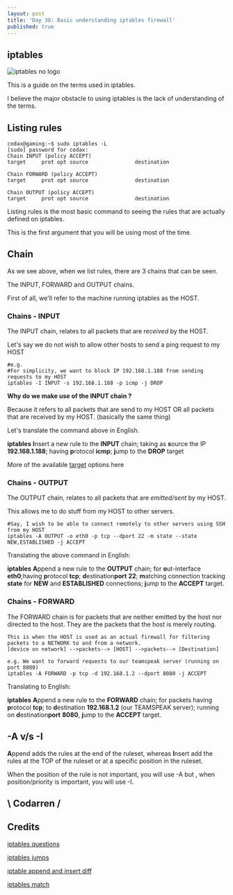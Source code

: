 ```yaml
---
layout: post
title: 'Day 38: Basic understanding iptables firewall'
published: true
---
```

## iptables
![iptables no logo](https://github.com/codarrenvelvindron/codarrenvelvindron.github.io/raw/master/images/iptables_featured.png)

This is a guide on the terms used in iptables.

I believe the major obstacle to using iptables is the lack of understanding of the terms.


## Listing rules

```
codax@gaming:~$ sudo iptables -L
[sudo] password for codax: 
Chain INPUT (policy ACCEPT)
target     prot opt source               destination         

Chain FORWARD (policy ACCEPT)
target     prot opt source               destination         

Chain OUTPUT (policy ACCEPT)
target     prot opt source               destination
```
Listing rules is the most basic command to seeing the rules that are actually defined on iptables.

This is the first argument that you will be using most of the time.

## Chain

As we see above, when we list rules, there are 3 chains that can be seen.

The INPUT, FORWARD and OUTPUT chains.

First of all, we'll refer to the machine running iptables as the HOST.

### Chains - INPUT
The INPUT chain, relates to all packets that are *received* by the HOST.

Let's say we do not wish to allow other hosts to send a ping request to my HOST

```
#e.g.
#For simplicity, we want to block IP 192.168.1.188 from sending requests to my HOST
iptables -I INPUT -s 192.168.1.188 -p icmp -j DROP
```


**Why do we make use of the INPUT chain ?**

Because it refers to all packets that are send to my HOST OR all packets that are received by my HOST. (basically the same thing)

Let's translate the command above in English.

**iptables** **I**nsert a new rule to the **INPUT** chain; taking as **s**ource the IP **192.168.1.188**; having **p**rotocol **icmp**; **j**ump to the **DROP** target

More of the available [target](http://www.faqs.org/docs/iptables/targets.html) options here

### Chains - OUTPUT
The OUTPUT chain, relates to all packets that are *emitted/sent* by my HOST.

This allows me to do stuff from my HOST to other servers.

```
#Say, I wish to be able to connect remotely to other servers using SSH from my HOST
iptables -A OUTPUT -o eth0 -p tcp --dport 22 -m state --state NEW,ESTABLISHED -j ACCEPT
```

Translating the above command in English:

**iptables** **A**ppend a new rule to the **OUTPUT** chain; for **o**ut-interface **eth0**;having **p**rotocol **tcp**; **d**estination**port** **22**; **m**atching connection tracking **state** for **NEW** and **ESTABLISHED** connections; **j**ump to the **ACCEPT** target.

### Chains - FORWARD
The FORWARD chain is for packets that are neither emitted by the host nor directed to the host. They are the packets that the host is merely routing.

```
This is when the HOST is used as an actual firewall for filtering packets to a NETWORK to and from a network. 
[device on network] -->packets--> [HOST] -->packets--> [Destination]

e.g. We want to forward requests to our teamspeak server (running on port 8080) 
iptables -A FORWARD -p tcp -d 192.168.1.2 --dport 8080 -j ACCEPT
```

Translating to English:

**iptables** **A**ppend a new rule to the **FORWARD** chain; for packets having **p**rotocol **tcp**; to **d**estination **192.168.1.2** (our TEAMSPEAK server); running on **d**estination**port** **8080**, **j**ump to the **ACCEPT** target.

## -A v/s -I
**A**ppend adds the rules at the end of the ruleset, whereas **I**nsert add the rules at the TOP of the ruleset or at a specific position in the ruleset.

When the position of the rule is not important, you will use -A but , when position/priority is important, you will use -I.


## \ Codarren /

## Credits
[iptables questions](https://unix.stackexchange.com/questions/96548/what-is-the-difference-between-output-and-forward-chains-in-iptables)

[iptables jumps](http://www.faqs.org/docs/iptables/targets.html)

[iptable append and insert diff](https://serverfault.com/questions/472258/difference-between-iptables-a-and-i-option)

[iptables match](http://www.faqs.org/docs/iptables/matches.html)
